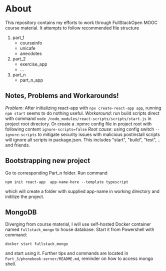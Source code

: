 # About
This repository contains my efforts to work through FullStackOpen MOOC course material. It attempts to follow recommended file structure

1. part\_1
	* courseinfo
	* unicafe
	* anecdotes
2. part\_2
	* exercise\_app
	* ...
3. part\_n
	* part\_n\_app

## Notes, Problems and Workarounds!
_Problem_: After initializing react-app with `npx create-react-app app`, running `npm start` seems to do nothing useful.
_Workaround_: run build scripts direct with command `node /node_modules/react-scripts/scripts/start.js` in project root directory. Or create a .npmrc config file in project root with following content `ignore-scripts=false`
_Root cause_: using config switch `--ignore-scripts` to mitigate security issues with malicious postinstall scripts will ignore all scripts in package.json. This includes "start", "build", "test", .. and friends.

## Bootstrapping new project
Go to corresponding Part\_n folder. Run command

	npm init react-app  app-name-here --template typescript

which will create a folder with supplied app-name in working directory and initilize the project. 

## MongoDB
Diverging from course material, I will use self-hosted Docker container named `fullstack_mongo` to house database.
Start it from Powershell with command:

	docker start fullstack_mongo

and start using it. Further tips and commands are located in `Part_3/phonebook-server/README.md`, reminder on how to access mongo shell.

